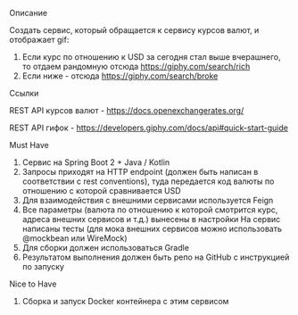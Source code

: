 Описание

Создать сервис, который обращается к сервису курсов валют, и отображает gif:

1) Eсли курс по отношению к USD за сегодня стал выше вчерашнего,
то отдаем рандомную отсюда https://giphy.com/search/rich
2) Eсли ниже - отсюда https://giphy.com/search/broke

Ссылки

REST API курсов валют - https://docs.openexchangerates.org/

REST API гифок - https://developers.giphy.com/docs/api#quick-start-guide

Must Have

1) Сервис на Spring Boot 2 + Java / Kotlin
2) Запросы приходят на HTTP endpoint (должен быть написан в соответствии с rest conventions), туда передается код валюты по отношению с которой сравнивается USD
3) Для взаимодействия с внешними сервисами используется Feign
4) Все параметры (валюта по отношению к которой смотрится курс, адреса внешних сервисов и т.д.) вынесены в настройки
На сервис написаны тесты (для мока внешних сервисов можно использовать @mockbean или WireMock)
5) Для сборки должен использоваться Gradle
6) Результатом выполнения должен быть репо на GitHub с инструкцией по запуску

Nice to Have

1) Сборка и запуск Docker контейнера с этим сервисом